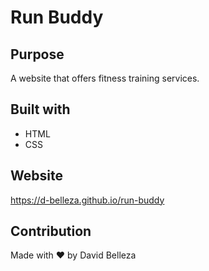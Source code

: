 # Run Buddy

## Purpose
A website that offers fitness training services.

## Built with
* HTML
* CSS

## Website
https://d-belleza.github.io/run-buddy

## Contribution
Made with ❤️ by David Belleza
